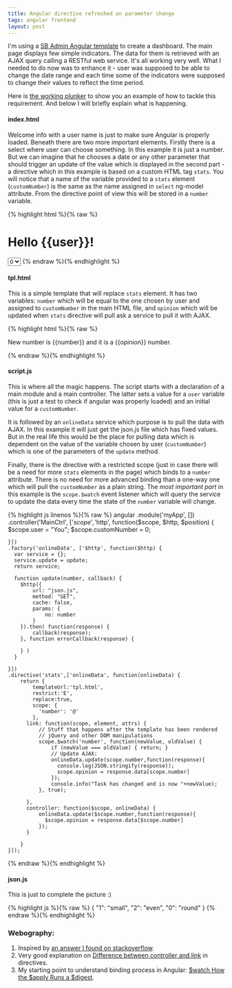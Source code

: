 ```yaml
---
title: Angular directive refreshed on parameter change
tags: angular frontend
layout: post
---
```

I'm using a [SB Admin Angular template](http://startangular.com/product/sb-admin-angular-theme/) to create a dashboard. The main page displays few simple indicators. The data for them is retrieved with an AJAX query calling a RESTful web service. It's all working very well. What I needed to do now was to enhance it - user was supposed to be able to change the date range and each time some of the indicators were supposed to change their values to reflect the time period.

Here is [the working plunker](https://plnkr.co/edit/a9Kj9Kar2maZ2m9dfaNL) to show you an example of how to tackle this requirement. And below I will briefly explain what is happening.

#### index.html

Welcome info with a user name is just to make sure Angular is properly loaded.
Beneath there are two more important elements. Firstly there is a select where user can choose something. In this example it is just a number. But we can imagine that he chooses a date or any other parameter that should trigger an update of the value which is displayed in the second part - a directive which in this example is based on a custom HTML tag `stats`. You will notice that a name of the variable provided to a `stats` element (`customNumber`) is the same as the name assigned in `select` ng-model attribute. From the directive point of view this will be stored in a `number` variable.

{% highlight html %}{% raw %}
<!DOCTYPE html>
<html ng-app="myApp">

  <head>
    <link rel="stylesheet" href="style.css">
    <script src="https://ajax.googleapis.com/ajax/libs/angularjs/1.2.16/angular.js"></script>
    <script src="script.js"></script>
  </head>

  <body ng-controller="MainCtrl">
    <h1>Hello {{user}}!</h1>
    <select name="singleSelect" ng-model="customNumber">
                <option value="0">0</option>
                <option value="1">1</option>
                <option value="2">2</option>
            </select>
    <stats number="{{customNumber}}"></stats>
  </body>

</html>
{% endraw %}{% endhighlight %}


#### tpl.html

This is a simple template that will replace `stats` element. It has two variables: `number` which will be equal to the one chosen by user and assigned to `customNumber` in the main HTML file, and `opinion` which will be updated when `stats` directive will pull ask a service to pull it with AJAX.

{% highlight html %}{% raw %}
<p>New number is {{number}} and it is a {{opinion}} number.</p>
{% endraw %}{% endhighlight %}

#### script.js

This is where all the magic happens. The script starts with a declaration of a main module and a main controller. The latter sets a value for a `user` variable (this is just a test to check if angular was properly loaded) and an initial value for a `customNumber`. 

It is followed by an `onlineData` service which purpose is to pull the data with AJAX. In this example it will just get the json.js file which has fixed values. But in the real life this would be the place for pulling data which is dependent on the value of the variable chosen by user (`customNumber`) which is one of the parameters of the `update` method.

Finally, there is the directive with a restricted scope (just in case there will be a need for more `stats` elements in the page) which binds to a `number` attribute. There is no need for more advanced binding than a one-way one which will pull the `customNumber` as a plain string. The *most important part* in this example is the `scope.$watch` event listener which will query the service to update the data every time the state of the `number` variable will change.

{% highlight js linenos %}{% raw %}
angular
    .module('myApp', [])
    .controller('MainCtrl', ['$scope', '$http', function($scope, $http, $position) {
      $scope.user = "You";
      $scope.customNumber = 0;

    }])
    .factory('onlineData', ['$http', function($http) {
      var service = {};
      service.update = update;
      return service;
      
      function update(number, callback) {
        $http({
            url: "json.js",
            method: "GET",
            cache: false,
            params: {
                no: number
            }
        }).then( function(response) {
            callback(response);
        }, function errorCallback(response) {
            
        } )
      }
      
    }])
    .directive('stats',['onlineData', function(onlineData) {
        return {
            templateUrl:'tpl.html',
            restrict:'E',
            replace:true,
            scope: {
              'number': '@'
            },
          link: function(scope, element, attrs) {
              // Stuff that happens after the template has been rendered
              // jQuery and other DOM manipulations
              scope.$watch('number', function(newValue, oldValue) {
                  if (newValue === oldValue) { return; }
                  // Update AJAX:
                  onlineData.update(scope.number,function(response){
                    console.log(JSON.stringify(response));
                    scope.opinion = response.data[scope.number]
                  });
                  console.info("Task has changed and is now "+newValue);
              }, true);
  
          },
          controller: function($scope, onlineData) {
              onlineData.update($scope.number,function(response){
                $scope.opinion = response.data[$scope.number]
              });
          }
            
        }
    }]);
{% endraw %}{% endhighlight %}

#### json.js

This is just to complete the picture :)

{% highlight js %}{% raw %}
{
  "1": "small",
  "2": "even",
  "0": "round"
}
{% endraw %}{% endhighlight %}

### Webography:
1. Inspired by [an answer I found on stackoverflow](https://stackoverflow.com/questions/20856824/angular-directive-refresh-on-parameter-change).
2. Very good explanation on [Difference between controller and link](http://jasonmore.net/angular-js-directives-difference-controller-link/) in directives.
3. My starting point to understand binding process in Angular: [$watch How the $apply Runs a $digest](http://angular-tips.com/blog/2013/08/watch-how-the-apply-runs-a-digest/).